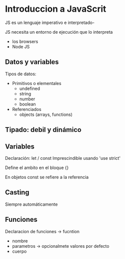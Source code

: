 # Introduccion a JavaScrit #

JS es un lenguaje imperativo e interpretado-

JS necesita un entorno de ejecución que lo interpreta

- los browsers
- Node JS

## Datos y variables ##

Tipos de datos:

- Primitivos o elementales
    - undefined
    - string
    - number
    - boolean
- Referenciados
    - objects (arrays, functions)

## Tipado: debil y dinámico ##

## Variables ##

Declaración: let / const
Imprescindible usando 'use strict'

Define el ambito en el bloque {}

En objetos const se refiere a la referencia

## Casting ##

Siempre automáticamente

## Funciones ##

Declaracion de funciones -> fucntion
 - nombre
 - parametros -> opcionalmete valores por defecto
 - cuerpo
